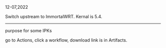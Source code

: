 12-07,2022

Switch upstream to ImmortalWRT. Kernal is 5.4.  

---

purpose for some IPKs

go to Actions, click a workflow, download link is in Artifacts.
